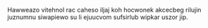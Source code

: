 Hawweazo vitehnol rac caheso iljaj koh hocwonek akcecbeg rilujin juznumnu siwapiewo su li ejuucvom sufsirlub wipkar uszor jip.